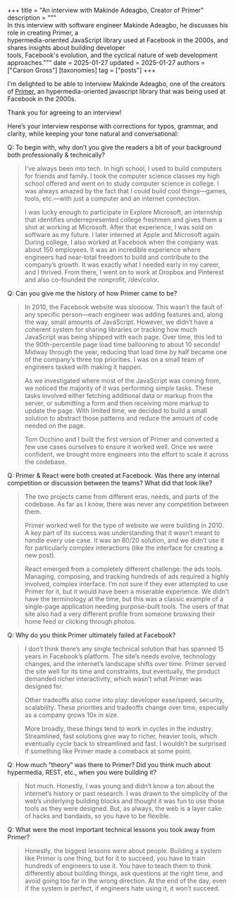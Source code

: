 +++
title = "An interview with Makinde Adeagbo, Creator of Primer"
description = """\
  In this interview with software engineer Makinde Adeagbo, he discusses his role in creating Primer, a \
  hypermedia-oriented JavaScript library used at Facebook in the 2000s, and shares insights about building developer \
  tools, Facebook's evolution, and the cyclical nature of web development approaches."""
date = 2025-01-27
updated = 2025-01-27
authors = ["Carson Gross"]
[taxonomies]
tag = ["posts"]
+++

I'm delighted to be able to interview Makinde Adeagbo, one of the creators of [Primer](https://www.youtube.com/watch?v=wHlyLEPtL9o),
an hypermedia-oriented javascript library that was being used at Facebook in the 2000s.

Thank you for agreeing to an interview!

Here’s your interview response with corrections for typos, grammar, and clarity, while keeping your tone natural and conversational:

Q: To begin with, why don’t you give the readers a bit of your background both professionally & technically?

>I’ve always been into tech. In high school, I used to build computers for friends and family. I took the computer science classes my high school offered and went on to study computer science in college. I was always amazed by the fact that I could build cool things—games, tools, etc.—with just a computer and an internet connection.
>
>I was lucky enough to participate in Explore Microsoft, an internship that identifies underrepresented college freshmen and gives them a shot at working at Microsoft. After that experience, I was sold on software as my future. I later interned at Apple and Microsoft again. During college, I also worked at Facebook when the company was about 150 employees. It was an incredible experience where engineers had near-total freedom to build and contribute to the company’s growth. It was exactly what I needed early in my career, and I thrived. From there, I went on to work at Dropbox and Pinterest and also co-founded the nonprofit, /dev/color.

Q: Can you give me the history of how Primer came to be?

>In 2010, the Facebook website was sloooow. This wasn’t the fault of any specific person—each engineer was adding features and, along the way, small amounts of JavaScript. However, we didn’t have a coherent system for sharing libraries or tracking how much JavaScript was being shipped with each page. Over time, this led to the 90th-percentile page load time ballooning to about 10 seconds! Midway through the year, reducing that load time by half became one of the company’s three top priorities. I was on a small team of engineers tasked with making it happen.
>
>As we investigated where most of the JavaScript was coming from, we noticed the majority of it was performing simple tasks. These tasks involved either fetching additional data or markup from the server, or submitting a form and then receiving more markup to update the page. With limited time, we decided to build a small solution to abstract those patterns and reduce the amount of code needed on the page.
>
>Tom Occhino and I built the first version of Primer and converted a few use cases ourselves to ensure it worked well. Once we were confident, we brought more engineers into the effort to scale it across the codebase.

Q: Primer & React were both created at Facebook. Was there any internal competition or discussion between the teams? What did that look like?

>The two projects came from different eras, needs, and parts of the codebase. As far as I know, there was never any competition between them.
>
>Primer worked well for the type of website we were building in 2010. A key part of its success was understanding that it wasn’t meant to handle every use case. It was an 80/20 solution, and we didn’t use it for particularly complex interactions (like the interface for creating a new post).
>
>React emerged from a completely different challenge: the ads tools. Managing, composing, and tracking hundreds of ads required a highly involved, complex interface. I’m not sure if they ever attempted to use Primer for it, but it would have been a miserable experience. We didn’t have the terminology at the time, but this was a classic example of a single-page application needing purpose-built tools. The users of that site also had a very different profile from someone browsing their home feed or clicking through photos.

Q: Why do you think Primer ultimately failed at Facebook?

>I don’t think there’s any single technical solution that has spanned 15 years in Facebook’s platform. The site’s needs evolve, technology changes, and the internet’s landscape shifts over time. Primer served the site well for its time and constraints, but eventually, the product demanded richer interactivity, which wasn’t what Primer was designed for.
>
>Other tradeoffs also come into play: developer ease/speed, security, scalability. These priorities and tradeoffs change over time, especially as a company grows 10x in size.
>
>More broadly, these things tend to work in cycles in the industry. Streamlined, fast solutions give way to richer, heavier tools, which eventually cycle back to streamlined and fast. I wouldn’t be surprised if something like Primer made a comeback at some point.

Q: How much “theory” was there to Primer? Did you think much about hypermedia, REST, etc., when you were building it?

>Not much. Honestly, I was young and didn’t know a ton about the internet’s history or past research. I was drawn to the simplicity of the web’s underlying building blocks and thought it was fun to use those tools as they were designed. But, as always, the web is a layer cake of hacks and bandaids, so you have to be flexible.

Q: What were the most important technical lessons you took away from Primer?

>Honestly, the biggest lessons were about people. Building a system like Primer is one thing, but for it to succeed, you have to train hundreds of engineers to use it. You have to teach them to think differently about building things, ask questions at the right time, and avoid going too far in the wrong direction. At the end of the day, even if the system is perfect, if engineers hate using it, it won’t succeed.
